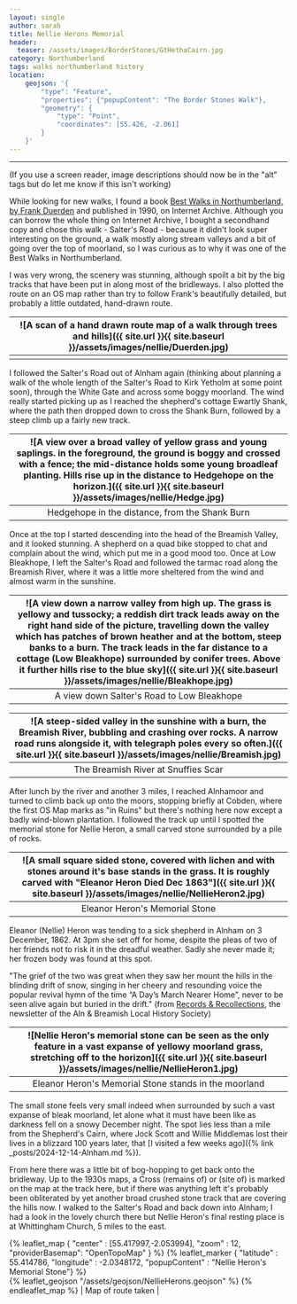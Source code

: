 ```yaml
---
layout: single
author: sarah
title: Nellie Herons Memorial
header:
  teaser: /assets/images/BorderStones/GtHethaCairn.jpg
category: Northumberland
tags: walks northumberland history
location:
    geojson: '{
        "type": "Feature",
        "properties": {"popupContent": "The Border Stones Walk"},
        "geometry": {
            "type": "Point",
            "coordinates": [55.426, -2.061]
        }
    }'
---
```

---

(If you use a screen reader, image descriptions should now be in the "alt" tags but do let me know if this isn't working)

While looking for new walks, I found a book [Best Walks in Northumberland, by Frank Duerden](https://archive.org/details/bestwalksinnorth0000duer) and published in 1990, on Internet Archive. Although you can borrow the whole thing on Internet Archive, I bought a secondhand copy and chose this walk - Salter's Road - because it didn't look super interesting on the ground, a walk mostly along stream valleys and a bit of going over the top of moorland, so I was curious as to why it was one of the Best Walks in Northumberland.

I was very wrong, the scenery was stunning, although spoilt a bit by the big tracks that have been put in along most of the bridleways. I also plotted the route on an OS map rather than try to follow Frank's beautifully detailed, but probably a little outdated, hand-drawn route.

| ![A scan of a hand drawn route map of a walk through trees and hills]({{ site.url }}{{ site.baseurl }}/assets/images/nellie/Duerden.jpg)| 
|:--:| 
|  |

I followed the Salter's Road out of Alnham again (thinking about planning a walk of the whole length of the Salter's Road to Kirk Yetholm at some point soon), through the White Gate and across some boggy moorland. The wind really started picking up as I reached the shepherd's cottage Ewartly Shank, where the path then dropped down to cross the Shank Burn, followed by a steep climb up a fairly new track.  

| ![A view over a broad valley of yellow grass and young saplings. in the foreground, the ground is boggy and crossed with a fence; the mid-distance holds some young broadleaf planting. Hills rise up in the distance to Hedgehope on the horizon.]({{ site.url }}{{ site.baseurl }}/assets/images/nellie/Hedge.jpg)| 
|:--:| 
| Hedgehope in the distance, from the Shank Burn |

Once at the top I started descending into the head of the Breamish Valley, and it looked stunning. A shepherd on a quad bike stopped to chat and complain about the wind, which put me in a good mood too. Once at Low Bleakhope, I left the Salter's Road and followed the tarmac road along the Breamish River, where it was a little more sheltered from the wind and almost warm in the sunshine.

| ![A view down a narrow valley from high up. The grass is yellowy and tussocky; a reddish dirt track leads away on the right hand side of the picture, travelling down the valley which has patches of brown heather and at the bottom, steep banks to a burn. The track leads in the far distance to a cottage (Low Bleakhope) surrounded by conifer trees. Above it further hills rise to the blue sky]({{ site.url }}{{ site.baseurl }}/assets/images/nellie/Bleakhope.jpg)| 
|:--:| 
| A view down Salter's Road to Low Bleakhope |

| ![A steep-sided valley in the sunshine with a burn, the Breamish River, bubbling and crashing over rocks. A narrow road runs alongside it, with telegraph poles every so often.]({{ site.url }}{{ site.baseurl }}/assets/images/nellie/Breamish.jpg)| 
|:--:| 
| The Breamish River at Snuffies Scar


After lunch by the river and another 3 miles, I reached Alnhamoor and turned to climb back up onto the moors, stopping briefly at Cobden, where the first OS Map marks as "in Ruins" but there's nothing here now except a badly wind-blown plantation. I followed the track up until I spotted the memorial stone for Nellie Heron, a small carved stone surrounded by a pile of rocks.


| ![A small square sided stone, covered with lichen and with stones around it's base stands in the grass. It is roughly carved with "Eleanor Heron Died Dec 1863"]({{ site.url }}{{ site.baseurl }}/assets/images/nellie/NellieHeron2.jpg)| 
|:--:| 
| Eleanor Heron's Memorial Stone | 

Eleanor (Nellie) Heron was tending to a sick shepherd in Alnham on 3 December, 1862. At 3pm she set off for home, despite the pleas of two of her friends not to risk it in the dreadful weather. Sadly she never made it; her frozen body was found at this spot.

"The grief of the two was great when they saw her mount the hills in the blinding drift of snow, singing in her cheery and resounding voice the popular revival hymn of the time “A Day’s March Nearer Home”, never to be seen alive again but buried in the drift." (from [Records & Recollections](http://www.alnandbreamishlhs.org.uk/uploads/pdf/R&R%20Volume%202%20No%2010%20(Dec%202013)%20complete.pdf), the newsletter of the Aln & Breamish Local History Society)

| ![Nellie Heron's memorial stone can be seen as the only feature in a vast expanse of yellowy moorland grass, stretching off to the horizon]({{ site.url }}{{ site.baseurl }}/assets/images/nellie/NellieHeron1.jpg)| 
|:--:| 
| Eleanor Heron's Memorial Stone stands in the moorland | 

The small stone feels very small indeed when surrounded by such a vast expanse of bleak moorland, let alone what it must have been like as darkness fell on a snowy December night. The spot lies less than a mile from the Shepherd's Cairn, where Jock Scott and Willie Middlemas lost their lives in a blizzard 100 years later, that [I visited a few weeks ago]({% link _posts/2024-12-14-Alnham.md %}).

From here there was a little bit of bog-hopping to get back onto the bridleway. Up to the 1930s maps, a Cross (remains of) or (site of) is marked on the map at the track here, but if there was anything left it's probably been obliterated by yet another broad crushed stone track that are covering the hills now. I walked to the Salter's Road and back down into Alnham; I had a look in the lovely church there but Nellie Heron's final resting place is at Whittingham Church, 5 miles to the east.

{% leaflet_map { "center" : [55.417997,-2.053994],
                 "zoom" : 12,
                 "providerBasemap": "OpenTopoMap" } %}
          {% leaflet_marker { "latitude" : 55.414786,
                       "longitude" : -2.0348172,
                       "popupContent" : "Nellie Heron's Memorial Stone"} %}	               
    {% leaflet_geojson "/assets/geojson/NellieHerons.geojson" %}
{% endleaflet_map %}
| Map of route taken |
